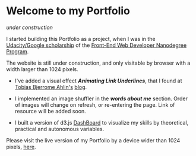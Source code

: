# Welcome to my Portfolio
_under construction_



I started building this Portfolio as a project, when I was in the [Udacity/Google scholarship](https://www.udacity.com/google-scholarships) of the [Front-End Web Developer Nanodegree Program](https://eu.udacity.com/course/front-end-web-developer-nanodegree--nd001).

The website is still under construction, and only visitable by browser with a width larger than 1024 pixels.



* I've added a visual effect **_Animating Link Underlines_**, that I found at [Tobias Bjerrome Ahlin's](http://tobiasahlin.com/) [blog](http://tobiasahlin.com/blog/css-trick-animating-link-underlines/).

* I implemented an image shuffler in the **_words about me_** section. Order of images will change on refresh, or re-entering the page. Link of resource will be added soon.

* I built a version of d3.js [DashBoard](http://bl.ocks.org/NPashaP/96447623ef4d342ee09b) to visualize my skills by theoretical, practical and autonomous variables.




Please visit the live version of my Portfolio by a device wider than 1024 pixels, [here](https://annaunger.github.io/portfolio/).
